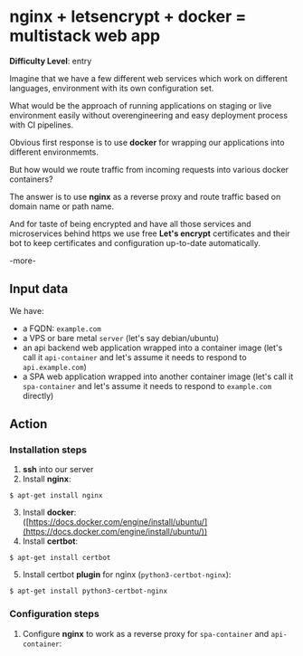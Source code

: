 # nginx + letsencrypt + docker = multistack web app

**Difficulty Level**: entry

Imagine that we have a few different web services which work on different
languages, environment with its own configuration set.

What would be the approach of running applications on staging or live
environment easily without overengineering and easy deployment process with CI
pipelines.

Obvious first response is to use **docker** for wrapping our applications into
different environmemts.

But how would we route traffic from incoming requests into various docker
containers?

The answer is to use **nginx** as a reverse proxy and route traffic based on domain
name or path name.

And for taste of being encrypted and have all those services and microservices
behind https we use free **Let's encrypt** certificates and their bot to keep
certificates and configuration up-to-date automatically.

-more-

## Input data

We have:

- a FQDN: `example.com`
- a VPS or bare metal `server` (let's say debian/ubuntu)
- an api backend web application wrapped into a container image (let's call it
  `api-container`  and let's assume it needs to respond to `api.example.com`)
- a SPA web application wrapped into another container image (let's call it
  `spa-container` and let's assume it needs to respond to `example.com` directly)

## Action

### Installation steps
1. **ssh** into our server
2. Install **nginx**:
```
$ apt-get install nginx
```
3. Install **docker**:  
   ([https://docs.docker.com/engine/install/ubuntu/](https://docs.docker.com/engine/install/ubuntu/))
4. Install **certbot**:
```
$ apt-get install certbot
```
5. Install certbot **plugin** for nginx (`python3-certbot-nginx`):
```
$ apt-get install python3-certbot-nginx
```

### Configuration steps

1. Configure **nginx** to work as a reverse proxy for `spa-container` and
   `api-container`:

